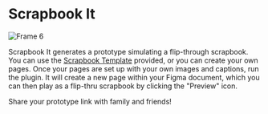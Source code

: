 <h1>Scrapbook It</h1>

![Frame 6](https://user-images.githubusercontent.com/10425741/140406724-077a1233-28a2-4a75-aa62-4480a96ce985.png)

Scrapbook It generates a prototype simulating a flip-through scrapbook. You can use the [Scrapbook Template](https://www.figma.com/community/file/1037975581461148707/Scrapbook-Template) provided, or you can create your own pages. Once your pages are set up with your own images and captions, run the plugin. It will create a new page within your Figma document, which you can then play as a flip-thru scrapbook by clicking the "Preview" icon.

Share your prototype link with family and friends!
